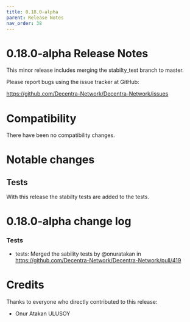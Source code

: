 ```yaml
---
title: 0.18.0-alpha
parent: Release Notes
nav_order: 38
---
```


0.18.0-alpha Release Notes
====================

This minor release includes merging the stabilty_test branch to master.

Please report bugs using the issue tracker at GitHub:

  <https://github.com/Decentra-Network/Decentra-Network/issues>

Compatibility
==============

There have been no compatibility changes.

Notable changes
===============

## Tests
With this release the stabilty tests are added to the tests.

0.18.0-alpha change log
=================

### Tests
* tests: Merged the sability tests by @onuratakan in https://github.com/Decentra-Network/Decentra-Network/pull/419

Credits
=======

Thanks to everyone who directly contributed to this release:

- Onur Atakan ULUSOY